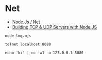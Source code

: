 # Net

- [Node.Js / Net](https://nodejs.org/dist/latest-v19.x/docs/api/net.html)
- [Building TCP & UDP Servers with Node JS](https://www.youtube.com/watch?v=1acKGwbby-E)

```
node log.mjs
```

```
telnet localhost 8080
```

```
echo 'hi' | nc -w1 -u 127.0.0.1 8080
```
